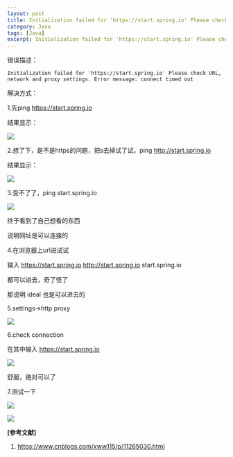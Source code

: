 ```yaml
---
layout: post
title: Initialization failed for 'https://start.spring.io' Please check URL
category: Java
tags: [Java]
excerpt: Initialization failed for 'https://start.spring.io' Please check URL
---
```


错误描述：

	Initialization failed for 'https://start.spring.io' Please check URL, network and proxy settings. Error message: connect timed out

解决方式：

1.先ping https://start.spring.io

结果显示：

![](http://www.nangongyibin.com/assets/images/se1.png)


2.想了下，是不是https的问题，把s去掉试了试，ping http://start.spring.io

结果显示：

![](http://www.nangongyibin.com/assets/images/se2.png)


3.受不了了，ping start.spring.io

![](http://www.nangongyibin.com/assets/images/se3.png)

终于看到了自己想看的东西

说明网址是可以连接的

4.在浏览器上url进试试

输入 https://start.spring.io   http://start.spring.io    start.spring.io 

都可以进去，奇了怪了

那说明 ideal 也是可以进去的

 

5.settings->http proxy

![](http://www.nangongyibin.com/assets/images/se4.png)

 
6.check connection

在其中输入 https://start.spring.io

![](http://www.nangongyibin.com/assets/images/se5.png)

舒服，绝对可以了

 

7.测试一下

![](http://www.nangongyibin.com/assets/images/se6.png)

![](http://www.nangongyibin.com/assets/images/se7.png)


**[参考文献]**

1. <https://www.cnblogs.com/xww115/p/11265030.html>



